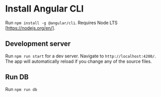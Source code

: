 # Install Angular CLI

Run `npm install -g @angular/cli`. Requires Node LTS [https://nodejs.org/en/].

## Development server

Run `npm run start` for a dev server. Navigate to `http://localhost:4200/`. The app will automatically reload if you change any of the source files.

## Run DB
Run `npm run db`